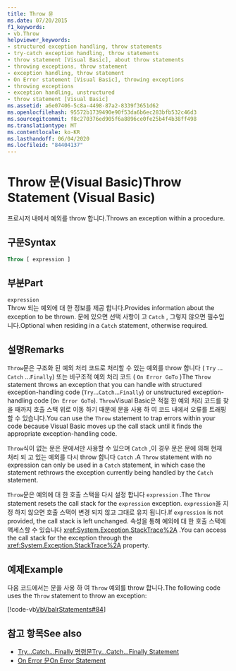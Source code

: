 ```yaml
---
title: Throw 문
ms.date: 07/20/2015
f1_keywords:
- vb.Throw
helpviewer_keywords:
- structured exception handling, throw statements
- try-catch exception handling, throw statements
- throw statement [Visual Basic], about throw statements
- throwing exceptions, throw statement
- exception handling, throw statement
- On Error statement [Visual Basic], throwing exceptions
- throwing exceptions
- exception handling, unstructured
- throw statement [Visual Basic]
ms.assetid: a6e07406-5c8a-4498-87a2-8339f3651d62
ms.openlocfilehash: 95572b1739490e90f53da6b6ec283bfb532c46d3
ms.sourcegitcommit: f8c270376ed905f6a8896ce0fe25b4f4b38ff498
ms.translationtype: MT
ms.contentlocale: ko-KR
ms.lasthandoff: 06/04/2020
ms.locfileid: "84404137"
---
```

# <a name="throw-statement-visual-basic"></a><span data-ttu-id="fc261-102">Throw 문(Visual Basic)</span><span class="sxs-lookup"><span data-stu-id="fc261-102">Throw Statement (Visual Basic)</span></span>

<span data-ttu-id="fc261-103">프로시저 내에서 예외를 throw 합니다.</span><span class="sxs-lookup"><span data-stu-id="fc261-103">Throws an exception within a procedure.</span></span>

## <a name="syntax"></a><span data-ttu-id="fc261-104">구문</span><span class="sxs-lookup"><span data-stu-id="fc261-104">Syntax</span></span>

```vb
Throw [ expression ]
```

## <a name="part"></a><span data-ttu-id="fc261-105">부분</span><span class="sxs-lookup"><span data-stu-id="fc261-105">Part</span></span>

`expression`\
<span data-ttu-id="fc261-106">Throw 되는 예외에 대 한 정보를 제공 합니다.</span><span class="sxs-lookup"><span data-stu-id="fc261-106">Provides information about the exception to be thrown.</span></span> <span data-ttu-id="fc261-107">문에 있으면 선택 사항이 고 `Catch` , 그렇지 않으면 필수입니다.</span><span class="sxs-lookup"><span data-stu-id="fc261-107">Optional when residing in a `Catch` statement, otherwise required.</span></span>

## <a name="remarks"></a><span data-ttu-id="fc261-108">설명</span><span class="sxs-lookup"><span data-stu-id="fc261-108">Remarks</span></span>

<span data-ttu-id="fc261-109">`Throw`문은 구조화 된 예외 처리 코드로 처리할 수 있는 예외를 throw 합니다 ( `Try` ... `Catch` ...`Finally`) 또는 비구조적 예외 처리 코드 ( `On Error GoTo` )</span><span class="sxs-lookup"><span data-stu-id="fc261-109">The `Throw` statement throws an exception that you can handle with structured exception-handling code (`Try`...`Catch`...`Finally`) or unstructured exception-handling code (`On Error GoTo`).</span></span> <span data-ttu-id="fc261-110">`Throw`Visual Basic은 적절 한 예외 처리 코드를 찾을 때까지 호출 스택 위로 이동 하기 때문에 문을 사용 하 여 코드 내에서 오류를 트래핑할 수 있습니다.</span><span class="sxs-lookup"><span data-stu-id="fc261-110">You can use the `Throw` statement to trap errors within your code because Visual Basic moves up the call stack until it finds the appropriate exception-handling code.</span></span>

<span data-ttu-id="fc261-111">`Throw`식이 없는 문은 문에서만 사용할 수 있으며 `Catch` ,이 경우 문은 문에 의해 현재 처리 되 고 있는 예외를 다시 throw 합니다 `Catch` .</span><span class="sxs-lookup"><span data-stu-id="fc261-111">A `Throw` statement with no expression can only be used in a `Catch` statement, in which case the statement rethrows the exception currently being handled by the `Catch` statement.</span></span>

<span data-ttu-id="fc261-112">`Throw`문은 예외에 대 한 호출 스택을 다시 설정 합니다 `expression` .</span><span class="sxs-lookup"><span data-stu-id="fc261-112">The `Throw` statement resets the call stack for the `expression` exception.</span></span> <span data-ttu-id="fc261-113">`expression`을 지정 하지 않으면 호출 스택이 변경 되지 않고 그대로 유지 됩니다.</span><span class="sxs-lookup"><span data-stu-id="fc261-113">If `expression` is not provided, the call stack is left unchanged.</span></span> <span data-ttu-id="fc261-114">속성을 통해 예외에 대 한 호출 스택에 액세스할 수 있습니다 <xref:System.Exception.StackTrace%2A> .</span><span class="sxs-lookup"><span data-stu-id="fc261-114">You can access the call stack for the exception through the <xref:System.Exception.StackTrace%2A> property.</span></span>

## <a name="example"></a><span data-ttu-id="fc261-115">예제</span><span class="sxs-lookup"><span data-stu-id="fc261-115">Example</span></span>

<span data-ttu-id="fc261-116">다음 코드에서는 문을 사용 하 여 `Throw` 예외를 throw 합니다.</span><span class="sxs-lookup"><span data-stu-id="fc261-116">The following code uses the `Throw` statement to throw an exception:</span></span>

[!code-vb[VbVbalrStatements#84](~/samples/snippets/visualbasic/VS_Snippets_VBCSharp/VbVbalrStatements/VB/Class1.vb#84)]

## <a name="see-also"></a><span data-ttu-id="fc261-117">참고 항목</span><span class="sxs-lookup"><span data-stu-id="fc261-117">See also</span></span>

- [<span data-ttu-id="fc261-118">Try...Catch...Finally 명령문</span><span class="sxs-lookup"><span data-stu-id="fc261-118">Try...Catch...Finally Statement</span></span>](try-catch-finally-statement.md)
- [<span data-ttu-id="fc261-119">On Error 문</span><span class="sxs-lookup"><span data-stu-id="fc261-119">On Error Statement</span></span>](on-error-statement.md)
